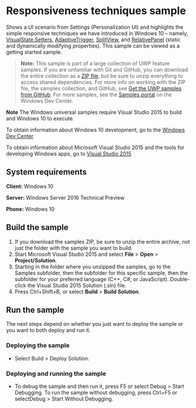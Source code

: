 ﻿<!---
  category: ControlsLayoutAndText
  samplefwlink: http://go.microsoft.com/fwlink/p/?LinkId=620024
--->

# Responsiveness techniques sample

Shows a UI scenario from Settings (Personalization UI) and highlights the simple responsive techniques we have introduced in 
Windows 10 – namely, [VisualState.Setters](https://msdn.microsoft.com/library/windows/apps/windows.ui.xaml.visualstate.setters.aspx), 
[AdaptiveTrigger](https://msdn.microsoft.com/library/windows/apps/windows.ui.xaml.adaptivetrigger.aspx), 
[SplitView](https://msdn.microsoft.com/library/windows/apps/windows.ui.xaml.controls.splitview.aspx), 
and [RelativePanel](https://msdn.microsoft.com/library/windows/apps/windows.ui.xaml.controls.relativepanel.aspx) (static and dynamically modifying properties). 
This sample can be viewed as a getting started sample.

> **Note:** This sample is part of a large collection of UWP feature samples. 
> If you are unfamiliar with Git and GitHub, you can download the entire collection as a 
> [ZIP file](https://github.com/Microsoft/Windows-universal-samples/archive/master.zip), but be 
> sure to unzip everything to access shared dependencies. For more info on working with the ZIP file, 
> the samples collection, and GitHub, see [Get the UWP samples from GitHub](https://aka.ms/ovu2uq). 
> For more samples, see the [Samples portal](https://aka.ms/winsamples) on the Windows Dev Center. 

**Note** The Windows universal samples require Visual Studio 2015 to build and Windows 10 to execute.
 
To obtain information about Windows 10 development, go to the [Windows Dev Center](http://go.microsoft.com/fwlink/?LinkID=532421)

To obtain information about Microsoft Visual Studio 2015 and the tools for developing Windows apps, go to [Visual Studio 2015](http://go.microsoft.com/fwlink/?LinkID=532422)

## System requirements

**Client:** Windows 10

**Server:** Windows Server 2016 Technical Preview

**Phone:**  Windows 10

## Build the sample

1. If you download the samples ZIP, be sure to unzip the entire archive, not just the folder with the sample you want to build. 
2. Start Microsoft Visual Studio 2015 and select **File** \> **Open** \> **Project/Solution**.
3. Starting in the folder where you unzipped the samples, go to the Samples subfolder, then the subfolder for this specific sample, then the subfolder for your preferred language (C++, C#, or JavaScript). Double-click the Visual Studio 2015 Solution (.sln) file.
4. Press Ctrl+Shift+B, or select **Build** \> **Build Solution**.

## Run the sample

The next steps depend on whether you just want to deploy the sample or you want to both deploy and run it.

### Deploying the sample

- Select Build > Deploy Solution. 

### Deploying and running the sample

- To debug the sample and then run it, press F5 or select Debug >  Start Debugging. To run the sample without debugging, press Ctrl+F5 or selectDebug > Start Without Debugging. 
